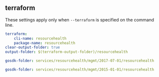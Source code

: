 
## terraform

These settings apply only when `--terraform` is specified on the command line.

``` yaml $(terraform)
terraform:
    cli-name: resourcehealth
    package-name: resourcehealth
clear-output-folder: true
output-folder: $(terraform-output-folder)/resourcehealth
```

``` yaml $(tag) == 'package-2017-07' && $(terraform)
gosdk-folder: services/resourcehealth/mgmt/2017-07-01/resourcehealth
```

``` yaml $(tag) == 'package-2015-01' && $(terraform)
gosdk-folder: services/resourcehealth/mgmt/2015-01-01/resourcehealth
```
